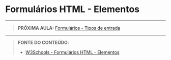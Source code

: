 # Formulários HTML - Elementos





***

> **PRÓXIMA AULA:** [Formulários - Tipos de entrada](../10.4-formularios-tipos-de-entrada)

***


> **FONTE DO CONTEÚDO**:
>
> - [W3Schools - Formulários HTML - Elementos](https://www.w3schools.com/html/html_form_elements.asp)
